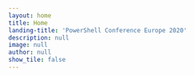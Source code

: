 ```yaml
---
layout: home
title: Home
landing-title: 'PowerShell Conference Europe 2020'
description: null
image: null
author: null
show_tile: false
---
```


<!-- <div class="row">
    <div class="12u 12u$(medium)">
        <iframe src="https://www.youtube.com/embed/oYFw8YNSWAg" allowfullscreen></iframe>
    </div>
</div>
 -->

